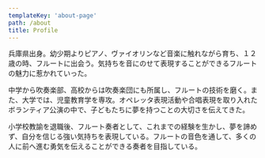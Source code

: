 ```yaml
---
templateKey: 'about-page'
path: /about
title: Profile
---
```


兵庫県出身。幼少期よりピアノ、ヴァイオリンなど音楽に触れながら育ち、１２歳の時、フルートに出会う。気持ちを音にのせて表現することができるフルートの魅力に惹かれていった。

中学から吹奏楽部、高校からは吹奏楽団にも所属し、フルートの技術を磨く。また、大学では、児童教育学を専攻。オペレッタ表現活動や合唱表現を取り入れたボランティア公演の中で、子どもたちに夢を持つことの大切さを伝えてきた。

小学校教諭を退職後、フルート奏者として、これまでの経験を生かし、夢を諦めず、自分を信じる強い気持ちを表現している。フルートの音色を通して、多くの人に前へ進む勇気を伝えることができる奏者を目指している。